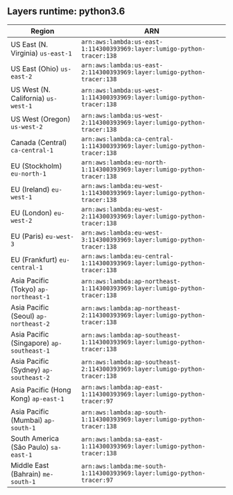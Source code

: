 Layers runtime: python3.6
----
| Region | ARN |
| --- | --- |
|US East (N. Virginia)  `us-east-1`|`arn:aws:lambda:us-east-1:114300393969:layer:lumigo-python-tracer:138`|
|US East (Ohio)  `us-east-2`|`arn:aws:lambda:us-east-2:114300393969:layer:lumigo-python-tracer:138`|
|US West (N. California)  `us-west-1`|`arn:aws:lambda:us-west-1:114300393969:layer:lumigo-python-tracer:138`|
|US West (Oregon)  `us-west-2`|`arn:aws:lambda:us-west-2:114300393969:layer:lumigo-python-tracer:138`|
|Canada (Central)  `ca-central-1`|`arn:aws:lambda:ca-central-1:114300393969:layer:lumigo-python-tracer:138`|
|EU (Stockholm)  `eu-north-1`|`arn:aws:lambda:eu-north-1:114300393969:layer:lumigo-python-tracer:138`|
|EU (Ireland)  `eu-west-1`|`arn:aws:lambda:eu-west-1:114300393969:layer:lumigo-python-tracer:138`|
|EU (London)  `eu-west-2`|`arn:aws:lambda:eu-west-2:114300393969:layer:lumigo-python-tracer:138`|
|EU (Paris)  `eu-west-3`|`arn:aws:lambda:eu-west-3:114300393969:layer:lumigo-python-tracer:138`|
|EU (Frankfurt)  `eu-central-1`|`arn:aws:lambda:eu-central-1:114300393969:layer:lumigo-python-tracer:138`|
|Asia Pacific (Tokyo)  `ap-northeast-1`|`arn:aws:lambda:ap-northeast-1:114300393969:layer:lumigo-python-tracer:138`|
|Asia Pacific (Seoul)  `ap-northeast-2`|`arn:aws:lambda:ap-northeast-2:114300393969:layer:lumigo-python-tracer:138`|
|Asia Pacific (Singapore)  `ap-southeast-1`|`arn:aws:lambda:ap-southeast-1:114300393969:layer:lumigo-python-tracer:138`|
|Asia Pacific (Sydney)  `ap-southeast-2`|`arn:aws:lambda:ap-southeast-2:114300393969:layer:lumigo-python-tracer:138`|
|Asia Pacific (Hong Kong)  `ap-east-1`|`arn:aws:lambda:ap-east-1:114300393969:layer:lumigo-python-tracer:97`|
|Asia Pacific (Mumbai)  `ap-south-1`|`arn:aws:lambda:ap-south-1:114300393969:layer:lumigo-python-tracer:138`|
|South America (São Paulo)  `sa-east-1`|`arn:aws:lambda:sa-east-1:114300393969:layer:lumigo-python-tracer:138`|
|Middle East (Bahrain)  `me-south-1`|`arn:aws:lambda:me-south-1:114300393969:layer:lumigo-python-tracer:97`|
